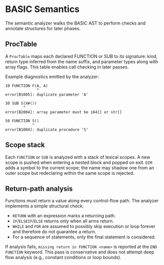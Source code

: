 # BASIC Semantics

The semantic analyzer walks the BASIC AST to perform checks and annotate
structures for later phases.

## ProcTable

A `ProcTable` maps each declared FUNCTION or SUB to its signature: kind,
return type inferred from the name suffix, and parameter types along with array
flags. This table enables call checking in later passes.

Example diagnostics emitted by the analyzer:

```
10 FUNCTION F(A, A)
              ^
error[B1005]: duplicate parameter 'A'

30 SUB S(X#())
        ^
error[B2004]: array parameter must be i64[] or str[]

50 FUNCTION S()
            ^
error[B1004]: duplicate procedure 'S'
```

## Scope stack

Each `FUNCTION` or `SUB` is analyzed with a stack of lexical scopes. A new
scope is pushed when entering a nested block and popped on exit. `DIM` adds a
symbol to the current scope; the name may shadow one from an outer scope but
redeclaring within the same scope is rejected.

## Return-path analysis

Functions must return a value along every control-flow path. The analyzer
implements a simple structural check:

- `RETURN` with an expression marks a returning path.
- `IF`/`ELSEIF`/`ELSE` returns only when all arms return.
- `WHILE` and `FOR` are assumed to possibly skip execution or loop forever and
  therefore do not guarantee a return.
- For a sequence of statements, only the final statement is considered.

If analysis fails, `missing return in FUNCTION <name>` is reported at the
`END FUNCTION` keyword. This pass is conservative and does not attempt deep
flow analysis (e.g., constant conditions or loop bounds).

